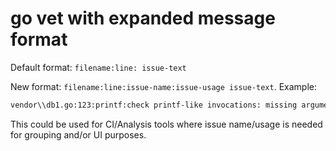 # go vet with expanded message format

Default format: `filename:line: issue-text`

New format: `filename:line:issue-name:issue-usage issue-text`. Example: 
```bash
vendor\\db1.go:123:printf:check printf-like invocations: missing argument for Fatalf(\"%#x\"): format reads arg 5, have only 4 args
```

This could be used for CI/Analysis tools where issue name/usage is needed for grouping and/or UI purposes.
